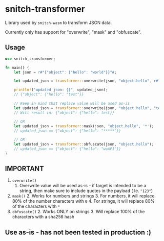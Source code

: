snitch-transformer
==================

Library used by `snitch-wasm` to transform JSON data.

Currently only has support for "overwrite", "mask" and "obfuscate".

## Usage

```rust
use snitch_transformer;

fn main() {
    let json = r#"{"object": {"hello": "world"}}"#;

    let updated_json = transformer::overwrite(json, "object.hello", r#"test"#).unwrap();

    println!("updated json: {}", updated_json);
    // {"object": {"hello": "test"}}
   
    // Keep in mind that replace value will be used as-is
    let updated_json = transformer::overwrite(json, "object.hello", "test").unwrap();
    // Will result in: {"object": {"hello": test}}
   
    // OR
    let updated_json = transformer::mask(json, "object.hello", '*');
    // updated_json == {"object": {"hello": "*****"}}

    // OR
    let updated_json = transformer::obfuscate(json, "object.hello");
    // updated_json == {"object": {"hello": "woAF1"}}
}
```

## IMPORTANT 

1. `overwrite()`
    1. Overwrite value will be used as-is - if target is intended to be a 
string, then make sure to include quotes in the payload ( Ie. `"123"`)
1. `mask()`
   2. Works for numbers and strings
   3. For numbers, it will replace 80% of the number characters with `0`
   4. For strings, it will replace 80% of the characters with `*`
1. `obfuscate()`
   2. Works ONLY on strings
   3. Will replace 100% of the characters with a sha256 hash

## Use as-is - has not been tested in production :)
